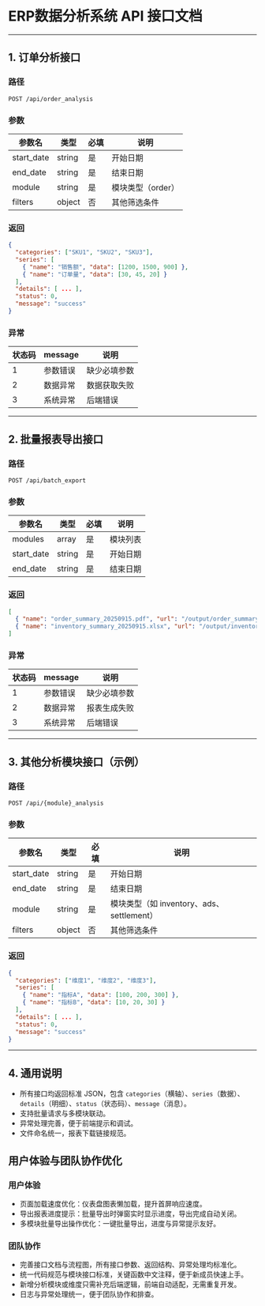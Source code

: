 # ERP数据分析系统 API 接口文档

---

## 1. 订单分析接口

### 路径
`POST /api/order_analysis`

### 参数
| 参数名      | 类型   | 必填 | 说明           |
| ----------- | ------ | ---- | -------------- |
| start_date  | string | 是   | 开始日期       |
| end_date    | string | 是   | 结束日期       |
| module      | string | 是   | 模块类型（order）|
| filters     | object | 否   | 其他筛选条件   |

### 返回
```json
{
  "categories": ["SKU1", "SKU2", "SKU3"],
  "series": [
    { "name": "销售额", "data": [1200, 1500, 900] },
    { "name": "订单量", "data": [30, 45, 20] }
  ],
  "details": [ ... ],
  "status": 0,
  "message": "success"
}
```

### 异常
| 状态码 | message         | 说明           |
| ------ | --------------- | -------------- |
| 1      | 参数错误        | 缺少必填参数   |
| 2      | 数据异常        | 数据获取失败   |
| 3      | 系统异常        | 后端错误       |

---

## 2. 批量报表导出接口

### 路径
`POST /api/batch_export`

### 参数
| 参数名      | 类型   | 必填 | 说明           |
| ----------- | ------ | ---- | -------------- |
| modules     | array  | 是   | 模块列表       |
| start_date  | string | 是   | 开始日期       |
| end_date    | string | 是   | 结束日期       |

### 返回
```json
[
  { "name": "order_summary_20250915.pdf", "url": "/output/order_summary_20250915.pdf" },
  { "name": "inventory_summary_20250915.xlsx", "url": "/output/inventory_summary_20250915.xlsx" }
]
```

### 异常
| 状态码 | message         | 说明           |
| ------ | --------------- | -------------- |
| 1      | 参数错误        | 缺少必填参数   |
| 2      | 数据异常        | 报表生成失败   |
| 3      | 系统异常        | 后端错误       |

---

## 3. 其他分析模块接口（示例）

### 路径
`POST /api/{module}_analysis`

### 参数
| 参数名      | 类型   | 必填 | 说明           |
| ----------- | ------ | ---- | -------------- |
| start_date  | string | 是   | 开始日期       |
| end_date    | string | 是   | 结束日期       |
| module      | string | 是   | 模块类型（如 inventory、ads、settlement）|
| filters     | object | 否   | 其他筛选条件   |

### 返回
```json
{
  "categories": ["维度1", "维度2", "维度3"],
  "series": [
    { "name": "指标A", "data": [100, 200, 300] },
    { "name": "指标B", "data": [10, 20, 30] }
  ],
  "details": [ ... ],
  "status": 0,
  "message": "success"
}
```

---

## 4. 通用说明
- 所有接口均返回标准 JSON，包含 `categories`（横轴）、`series`（数据）、`details`（明细）、`status`（状态码）、`message`（消息）。
- 支持批量请求与多模块联动。
- 异常处理完善，便于前端提示和调试。
- 文件命名统一，报表下载链接规范。

## 用户体验与团队协作优化

### 用户体验
- 页面加载速度优化：仪表盘图表懒加载，提升首屏响应速度。
- 导出报表进度提示：批量导出时弹窗实时显示进度，导出完成自动关闭。
- 多模块批量导出操作优化：一键批量导出，进度与异常提示友好。

### 团队协作
- 完善接口文档与流程图，所有接口参数、返回结构、异常处理均标准化。
- 统一代码规范与模块接口标准，关键函数中文注释，便于新成员快速上手。
- 新增分析模块或维度只需补充后端逻辑，前端自动适配，无需重复开发。
- 日志与异常处理统一，便于团队协作和排查。

